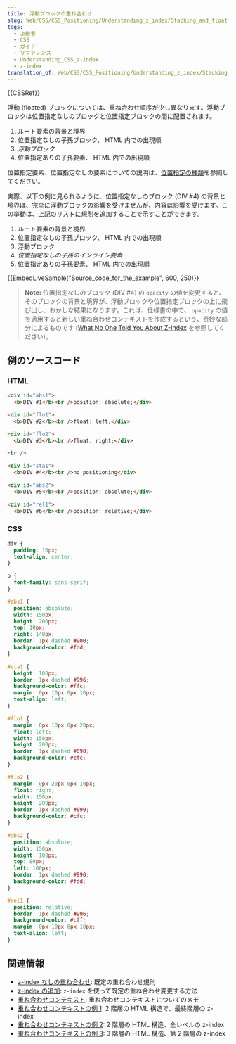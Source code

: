 ```yaml
---
title: 浮動ブロックの重ね合わせ
slug: Web/CSS/CSS_Positioning/Understanding_z_index/Stacking_and_float
tags:
  - 上級者
  - CSS
  - ガイド
  - リファレンス
  - Understanding_CSS_z-index
  - z-index
translation_of: Web/CSS/CSS_Positioning/Understanding_z_index/Stacking_and_float
---
```

{{CSSRef}}

浮動 (floated) ブロックについては、重ね合わせ順序が少し異なります。浮動ブロックは位置指定なしのブロックと位置指定ブロックの間に配置されます。

1. ルート要素の背景と境界
2. 位置指定なしの子孫ブロック、 HTML 内での出現順
3. _浮動ブロック_
4. 位置指定ありの子孫要素、 HTML 内での出現順

位置指定要素、位置指定なしの要素についての説明は、[位置指定の種類](/ja/docs/Web/CSS/position#types_of_positioning)を参照してください。

実際、以下の例に見られるように、位置指定なしのブロック (DIV #4) の背景と境界は、完全に浮動ブロックの影響を受けませんが、内容は影響を受けます。この挙動は、上記のリストに規則を追加することで示すことができます。

1. ルート要素の背景と境界
2. 位置指定なしの子孫ブロック、 HTML 内での出現順
3. 浮動ブロック
4. <em>位置指定なしの子孫のインライン要素</em>
5. 位置指定ありの子孫要素、 HTML 内での出現順

{{EmbedLiveSample("Source_code_for_the_example", 600, 250)}}

> **Note:** 位置指定なしのブロック (DIV #4) の `opacity` の値を変更すると、そのブロックの背景と境界が、浮動ブロックや位置指定ブロックの上に飛び出し、おかしな結果になります。これは、仕様書の中で、 `opacity` の値を適用すると新しい重ね合わせコンテキストを作成するという、奇妙な部分によるものです ([What No One Told You About Z-Index](https://philipwalton.com/articles/what-no-one-told-you-about-z-index/) を参照してください)。

<h2 id="Source_code_for_the_example">例のソースコード</h2>

### HTML

```html
<div id="abs1">
  <b>DIV #1</b><br />position: absolute;</div>

<div id="flo1">
  <b>DIV #2</b><br />float: left;</div>

<div id="flo2">
  <b>DIV #3</b><br />float: right;</div>

<br />

<div id="sta1">
  <b>DIV #4</b><br />no positioning</div>

<div id="abs2">
  <b>DIV #5</b><br />position: absolute;</div>

<div id="rel1">
  <b>DIV #6</b><br />position: relative;</div>
```

### CSS

```css
div {
  padding: 10px;
  text-align: center;
}

b {
  font-family: sans-serif;
}

#abs1 {
  position: absolute;
  width: 150px;
  height: 200px;
  top: 10px;
  right: 140px;
  border: 1px dashed #900;
  background-color: #fdd;
}

#sta1 {
  height: 100px;
  border: 1px dashed #996;
  background-color: #ffc;
  margin: 0px 10px 0px 10px;
  text-align: left;
}

#flo1 {
  margin: 0px 10px 0px 20px;
  float: left;
  width: 150px;
  height: 200px;
  border: 1px dashed #090;
  background-color: #cfc;
}

#flo2 {
  margin: 0px 20px 0px 10px;
  float: right;
  width: 150px;
  height: 200px;
  border: 1px dashed #090;
  background-color: #cfc;
}

#abs2 {
  position: absolute;
  width: 150px;
  height: 100px;
  top: 80px;
  left: 100px;
  border: 1px dashed #990;
  background-color: #fdd;
}

#rel1 {
  position: relative;
  border: 1px dashed #996;
  background-color: #cff;
  margin: 0px 10px 0px 10px;
  text-align: left;
}
```

## 関連情報

- [z-index なしの重ね合わせ](/ja/docs/Web/CSS/CSS_Positioning/Understanding_z_index/Stacking_without_z-index): 既定の重ね合わせ規則
- [z-index の追加](/ja/docs/Web/CSS/CSS_Positioning/Understanding_z_index/Adding_z-index): `z-index` を使って既定の重ね合わせ変更する方法
- [重ね合わせコンテキスト](/ja/docs/Web/CSS/CSS_Positioning/Understanding_z_index/The_stacking_context): 重ね合わせコンテキストについてのメモ
- [重ね合わせコンテキストの例 1](/ja/docs/Web/CSS/CSS_Positioning/Understanding_z_index/Stacking_context_example_1): 2 階層の HTML 構造で、最終階層の z-index
- [重ね合わせコンテキストの例 2](/ja/docs/Web/CSS/CSS_Positioning/Understanding_z_index/Stacking_context_example_2): 2 階層の HTML 構造、全レベルの z-index
- [重ね合わせコンテキストの例 3](/ja/docs/Web/CSS/CSS_Positioning/Understanding_z_index/Stacking_context_example_3): 3 階層の HTML 構造、第 2 階層の z-index
